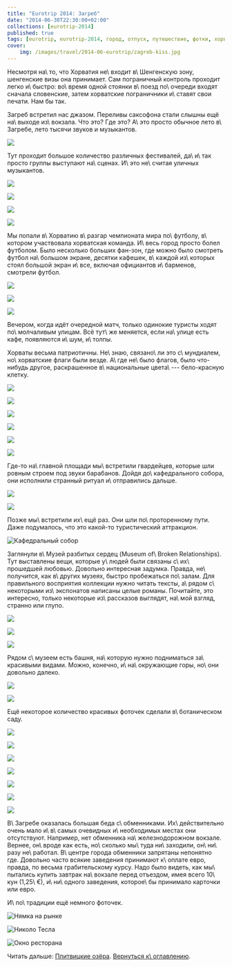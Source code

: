 ```yaml
---
title: "Eurotrip 2014: Загреб"
date: "2014-06-30T22:30:00+02:00"
collections: [eurotrip-2014]
published: true
tags: [eurotrip, eurotrip-2014, город, отпуск, путешествие, фотки, хорватия]
cover:
    img: /images/travel/2014-06-eurotrip/zagreb-kiss.jpg
---
```


Несмотря на\ то, что Хорватия не\ входит в\ Шенгенскую зону, шенгенские визы она принимает. Сам пограничный контроль
проходит легко и\ быстро: во\ время одной стоянки в\ поезд по\ очереди входят сначала словенские, затем хорватские 
пограничники и\ ставят свои печати. Нам бы так. 

<!--more-->

Загреб встретил нас джазом. Переливы саксофона стали слышны ещё на\ выходе из\ вокзала. Что это? Где это? А\ это просто 
обычное лето в\ Загребе, лето тысячи звуков и музыкантов.

![](/images/travel/2014-06-eurotrip/zagreb-jazz.jpg)

Тут проходит большое количество различных фестивалей, да\ и\ так просто группы выступают на\ сценах. И\ это не\ считая 
уличных музыкантов.

![](/images/travel/2014-06-eurotrip/zagreb-music-1.jpg)

![](/images/travel/2014-06-eurotrip/zagreb-music-2.jpg)

![](/images/travel/2014-06-eurotrip/zagreb-music-3.jpg)

![](/images/travel/2014-06-eurotrip/zagreb-music-4.jpg)

Мы попали в\ Хорватию в\ разгар чемпионата мира по\ футболу, в\ котором участвовала хорватская команда. И\ весь город 
просто болел футболом. Было несколько больших фан-зон, где можно было смотреть футбол на\ большом экране, десятки
кафешек, в\ каждой из\ которых стоял большой экран и\ все, включая официантов и\ барменов, смотрели футбол.

![](/images/travel/2014-06-eurotrip/zagreb-football-1.jpg)

![](/images/travel/2014-06-eurotrip/zagreb-football-2.jpg)

![](/images/travel/2014-06-eurotrip/zagreb-football-3.jpg)

Вечером, когда идёт очередной матч, только одинокие туристы ходят по\ молчаливым улицам. Всё тут\ же меняется, если 
на\ улице есть кафе, появляются и\ шум, и\ толпы.

Хорваты весьма патриотичны. Не\ знаю, связано\ ли это с\ мундиалем, но\ хорватские флаги были везде. А\ где не\ было 
флагов, было что-нибудь другое, раскрашенное в\ национальные цвета\ --- бело-красную клетку.

![](/images/travel/2014-06-eurotrip/zagreb-red-white-1.jpg)

![](/images/travel/2014-06-eurotrip/zagreb-red-white-2.jpg)

![](/images/travel/2014-06-eurotrip/zagreb-red-white-3.jpg)

![](/images/travel/2014-06-eurotrip/zagreb-red-white-4.jpg)

![](/images/travel/2014-06-eurotrip/zagreb-red-white-5.jpg)

![](/images/travel/2014-06-eurotrip/zagreb-red-white-6.jpg)

Где-то на\ главной площади мы\ встретили гвардейцев, которые шли ровным строем под звуки барабанов. Дойдя
до\ кафедрального собора, они исполнили странный ритуал и\ отправились дальше.

![](/images/travel/2014-06-eurotrip/zagreb-guardians-1.jpg)

![](/images/travel/2014-06-eurotrip/zagreb-guardians-2.jpg)

Позже мы\ встретили их\ ещё раз. Они шли по\ проторенному пути. Даже подумалось, что это какой-то туристический
аттракцион.

![Кафедральный собор](/images/travel/2014-06-eurotrip/zagreb-cathedral.jpg "Кафедральный собор")

Заглянули в\ Музей разбитых сердец (Museum of\ Broken Relationships). Тут выставлены вещи, которые у\ людей были связаны 
с\ их\ прошедшей любовью. Довольно интересная задумка. Правда, не\ получится, как в\ других музеях, быстро пробежаться 
по\ залам. Для правильного восприятия коллекции нужно читать тексты, а\ рядом с\ некоторыми из\ экспонатов написаны 
целые романы. Почитайте, это интересно, только некоторые из\ рассказов выглядят, на\ мой взгляд, странно или глупо.

![](/images/travel/2014-06-eurotrip/zagreb-broken-relationships-1.jpg)

![](/images/travel/2014-06-eurotrip/zagreb-broken-relationships-2.jpg)

![](/images/travel/2014-06-eurotrip/zagreb-broken-relationships-3.jpg)

Рядом с\ музеем есть башня, на\ которую нужно подниматься за\ красивыми видами. Можно, конечно, и\ на\ окружающие горы, 
но\ они довольно далеко.

![](/images/travel/2014-06-eurotrip/zagreb-top-view-1.jpg)

![](/images/travel/2014-06-eurotrip/zagreb-top-view-2.jpg)

Ещё некоторое количество красивых фоточек сделали в\ ботаническом саду.

![](/images/travel/2014-06-eurotrip/zagreb-botanic-garden-1.jpg)

![](/images/travel/2014-06-eurotrip/zagreb-botanic-garden-2.jpg)

![](/images/travel/2014-06-eurotrip/zagreb-botanic-garden-3.jpg)

![](/images/travel/2014-06-eurotrip/zagreb-botanic-garden-4.jpg)

![](/images/travel/2014-06-eurotrip/zagreb-botanic-garden-5.jpg)

![](/images/travel/2014-06-eurotrip/zagreb-botanic-garden-6.jpg)

![](/images/travel/2014-06-eurotrip/zagreb-botanic-garden-7.jpg)

В\ Загребе оказалась большая беда с\ обменниками. Их\ действительно очень мало и\ в\ самых очевидных и\ необходимых 
местах они отсутствуют. Например, нет обменника на\ железнодорожном вокзале. Вернее, он\ вроде как есть, но\ сколько 
мы\ туда ни\ заходили, он\ ни\ разу не\ работал. В\ центре города обменники запрятаны непонятно где. Довольно часто 
всякие заведения принимают к\ оплате евро, правда, по весьма грабительскому курсу. Надо было видеть, как мы\ пытались 
купить завтрак на\ вокзале перед отъездом, имея всего 10\ кун (1,25\ €), и\ ни\ одного заведения, которое\ бы принимало 
карточки или евро. 

И\ по\ традиции ещё немного фоточек.

![Нямка на рынке](/images/travel/2014-06-eurotrip/zagreb-market.jpg "Нямка на рынке")

![Николо Тесла](/images/travel/2014-06-eurotrip/zagreb-tesla.jpg "Николо Тесла")

![Окно ресторана](/images/travel/2014-06-eurotrip/zagreb-window.jpg "Окно ресторана")

Читать дальше: [Плитвицкие озёра](/post/eurotrip-2014-plitvice-lakes/). [Вернуться к\ оглавлению](/post/eurotrip-2014/).
